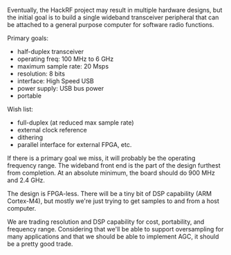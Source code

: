 Eventually, the HackRF project may result in multiple hardware designs, but the initial goal is to build a single wideband transceiver peripheral that can be attached to a general purpose computer for software radio functions.

Primary goals:

* half-duplex transceiver
* operating freq: 100 MHz to 6 GHz
* maximum sample rate: 20 Msps
* resolution: 8 bits
* interface: High Speed USB
* power supply: USB bus power
* portable

Wish list:
* full-duplex (at reduced max sample rate)
* external clock reference
* dithering
* parallel interface for external FPGA, etc.

If there is a primary goal we miss, it will probably be the operating frequency range.  The wideband front end is the part of the design furthest from completion.  At an absolute minimum, the board should do 900 MHz and 2.4 GHz.

The design is FPGA-less.  There will be a tiny bit of DSP capability (ARM Cortex-M4), but mostly we're just trying to get samples to and from a host computer.

We are trading resolution and DSP capability for cost, portability, and frequency range.  Considering that we'll be able to support oversampling for many applications and that we should be able to implement AGC, it should be a pretty good trade.